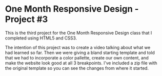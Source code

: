 # One Month Responsive Design - Project #3

This is the third project for the One Month Responsive Design class that I completed using HTML5 and CSS3.

The intention of this project was to create a video talking about what we had learned so far.  Then we were giving a bland starting template and told that we had to incorporate a color pallette, create our own content, and make the website look good at all 3 breakpoints.  I've included a zip file with the original template so you can see the changes from where it started.
